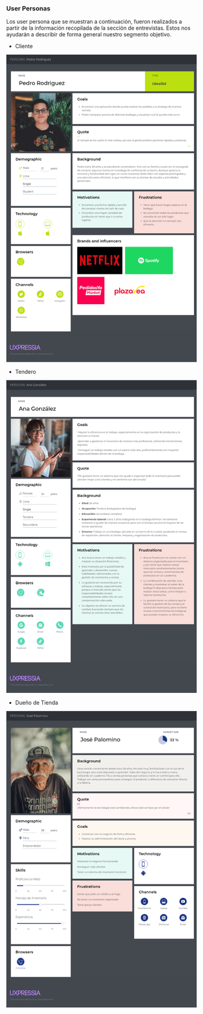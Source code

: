 ### User Personas
Los user persona que se muestran a continuación, fueron realizados a partir de la información recopilada de la sección de entrevistas. Estos nos ayudarán a describir de forma general nuestro segmento objetivo.

- Cliente
<img src="../../../img/elicitation/personas/client.png">

- Tendero
<img src="../../../img/elicitation/personas/shopkeeper.png">

- Dueño de Tienda
<img src="../../../img/elicitation/personas/owner.png">
